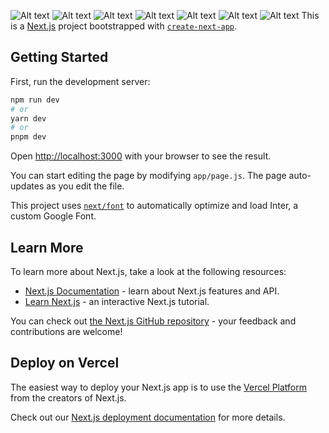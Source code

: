
![Alt text](<MotorQ and 1 more page - Personal - Microsoft​ Edge 11-09-2023 17_30_36.png>) ![Alt text](<MotorQ and 1 more page - Personal - Microsoft​ Edge 11-09-2023 17_30_47.png>) ![Alt text](<MotorQ and 1 more page - Personal - Microsoft​ Edge 11-09-2023 17_31_01.png>) ![Alt text](<MotorQ and 1 more page - Personal - Microsoft​ Edge 11-09-2023 17_31_11.png>) ![Alt text](<MotorQ and 1 more page - Personal - Microsoft​ Edge 11-09-2023 17_31_31.png>) ![Alt text](<MotorQ and 1 more page - Personal - Microsoft​ Edge 11-09-2023 17_31_44.png>) ![Alt text](<MotorQ and 1 more page - Personal - Microsoft​ Edge 11-09-2023 17_30_25.png>)
This is a [Next.js](https://nextjs.org/) project bootstrapped with [`create-next-app`](https://github.com/vercel/next.js/tree/canary/packages/create-next-app).

## Getting Started

First, run the development server:

```bash
npm run dev
# or
yarn dev
# or
pnpm dev
```

Open [http://localhost:3000](http://localhost:3000) with your browser to see the result.

You can start editing the page by modifying `app/page.js`. The page auto-updates as you edit the file.

This project uses [`next/font`](https://nextjs.org/docs/basic-features/font-optimization) to automatically optimize and load Inter, a custom Google Font.

## Learn More

To learn more about Next.js, take a look at the following resources:

- [Next.js Documentation](https://nextjs.org/docs) - learn about Next.js features and API.
- [Learn Next.js](https://nextjs.org/learn) - an interactive Next.js tutorial.

You can check out [the Next.js GitHub repository](https://github.com/vercel/next.js/) - your feedback and contributions are welcome!

## Deploy on Vercel

The easiest way to deploy your Next.js app is to use the [Vercel Platform](https://vercel.com/new?utm_medium=default-template&filter=next.js&utm_source=create-next-app&utm_campaign=create-next-app-readme) from the creators of Next.js.

Check out our [Next.js deployment documentation](https://nextjs.org/docs/deployment) for more details.
